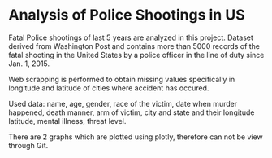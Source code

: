 # Analysis of Police Shootings in US
  Fatal Police shootings of last 5 years are analyzed in this project. Dataset derived from Washington Post and contains more than 5000 records of the fatal shooting in the United States by a police officer in the line of duty since Jan. 1, 2015.

Web scrapping is performed to obtain missing values specifically in longitude and latitude of cities where accident has occured.

Used data: name, age,	gender,	race of the victim,	date when murder happened,	death manner,	arm of victim, city and state and their longitude	latitude,	mental illness, threat level.

There are 2 graphs which are plotted using plotly, therefore can not be view through Git.
